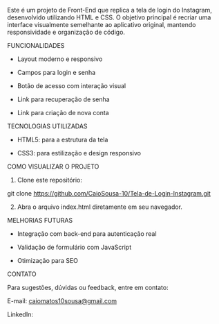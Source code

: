 Este é um projeto de Front-End que replica a tela de login do Instagram, desenvolvido utilizando HTML e CSS. 
O objetivo principal é recriar uma interface visualmente semelhante ao aplicativo original, mantendo responsividade e organização de código.

FUNCIONALIDADES

 - Layout moderno e responsivo

 - Campos para login e senha

 - Botão de acesso com interação visual

 - Link para recuperação de senha

 - Link para criação de nova conta

TECNOLOGIAS UTILIZADAS

 - HTML5: para a estrutura da tela

 - CSS3: para estilização e design responsivo

COMO VISUALIZAR O PROJETO

1. Clone este repositório:

git clone https://github.com/CaioSousa-10/Tela-de-Login-Instagram.git

2. Abra o arquivo index.html diretamente em seu navegador.

MELHORIAS FUTURAS

 - Integração com back-end para autenticação real

 - Validação de formulário com JavaScript

 - Otimização para SEO

CONTATO

Para sugestões, dúvidas ou feedback, entre em contato:

E-mail: caiomatos10sousa@gmail.com

LinkedIn: 

